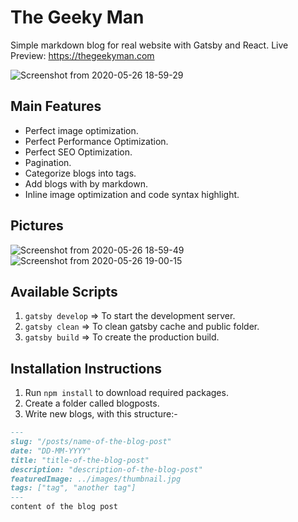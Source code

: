 # The Geeky Man
Simple markdown blog for real website with Gatsby and React.
Live Preview: https://thegeekyman.com

![Screenshot from 2020-05-26 18-59-29](https://user-images.githubusercontent.com/50014916/82929370-d6b5eb00-9f83-11ea-8e83-13a9c70ed27b.png)

## Main Features

- Perfect image optimization.
- Perfect Performance Optimization.
- Perfect SEO Optimization.
- Pagination.
- Categorize blogs into tags.
- Add blogs with by markdown.
- Inline image optimization and code syntax highlight.

## Pictures

![Screenshot from 2020-05-26 18-59-49](https://user-images.githubusercontent.com/50014916/82929376-d7e71800-9f83-11ea-8f33-36023a627f3f.png)
![Screenshot from 2020-05-26 19-00-15](https://user-images.githubusercontent.com/50014916/82929381-d9184500-9f83-11ea-911a-4522413543b9.png)

## Available Scripts

1. `gatsby develop` => To start the development server.
2. `gatsby clean` => To clean gatsby cache and public folder.
3. `gatsby build` => To create the production build.

## Installation Instructions

1. Run `npm install` to download required packages.
2. Create a folder called blogposts.
3. Write new blogs, with this structure:-
```markdown
---
slug: "/posts/name-of-the-blog-post"
date: "DD-MM-YYYY"
title: "title-of-the-blog-post"
description: "description-of-the-blog-post"
featuredImage: ../images/thumbnail.jpg
tags: ["tag", "another tag"]
---
content of the blog post
```
